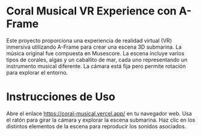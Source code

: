 <h1>Coral Musical VR Experience con A-Frame </h1>

Este proyecto proporciona una experiencia de realidad virtual (VR) inmersiva utilizando A-Frame para crear una escena 3D submarina. La música original fue compuesta en Musescore. La escena incluye varios tipos de corales, algas y un caballito de mar, cada uno representando un instrumento musical diferente. La cámara está fija pero permite rotación para explorar el entorno.

<h1>Instrucciones de Uso</h1>

Abre el enlace https://coral-musical.vercel.app/ en tu navegador web.
Usa el ratón para girar la cámara y explorar la escena submarina.
Haz clic en los distintos elementos de la escena para reproducir los sonidos asociados.

